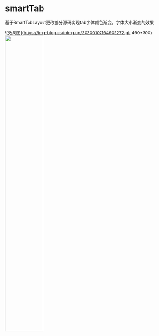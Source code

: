 # smartTab
基于SmartTabLayout更改部分源码实现tab字体颜色渐变，字体大小渐变的效果

![效果图](https://img-blog.csdnimg.cn/20200107164905272.gif 460*300)
<img src="https://img-blog.csdnimg.cn/20200107164905272.gif" width = 50% height = 50% />
